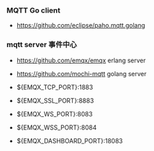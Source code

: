 ### MQTT Go client
- https://github.com/eclipse/paho.mqtt.golang

### mqtt server 事件中心
- https://github.com/emqx/emqx erlang server
- https://github.com/mochi-mqtt golang server

- ${EMQX_TCP_PORT}:1883
- ${EMQX_SSL_PORT}:8883
- ${EMQX_WS_PORT}:8083
- ${EMQX_WSS_PORT}:8084
- ${EMQX_DASHBOARD_PORT}:18083
